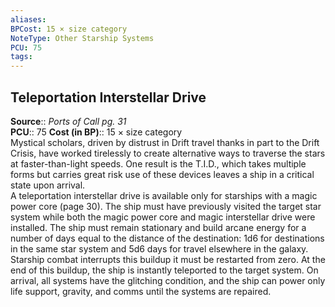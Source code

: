 ```yaml
---
aliases: 
BPCost: 15 × size category  
NoteType: Other Starship Systems
PCU: 75
tags: 
---
```


## Teleportation Interstellar Drive

**Source**:: _Ports of Call pg. 31_  
**PCU**:: 75
**Cost (in BP)**:: 15 × size category  
Mystical scholars, driven by distrust in Drift travel thanks in part to the Drift Crisis, have worked tirelessly to create alternative ways to traverse the stars at faster-than-light speeds. One result is the T.I.D., which takes multiple forms but carries great risk
use of these devices leaves a ship in a critical state upon arrival.  
A teleportation interstellar drive is available only for starships with a magic power core (page 30). The ship must have previously visited the target star system while both the magic power core and magic interstellar drive were installed. The ship must remain stationary and build arcane energy for a number of days equal to the distance of the destination: 1d6 for destinations in the same star system and 5d6 days for travel elsewhere in the galaxy. Starship combat interrupts this buildup
it must be restarted from zero. At the end of this buildup, the ship is instantly teleported to the target system. On arrival, all systems have the glitching condition, and the ship can power only life support, gravity, and comms until the systems are repaired.
